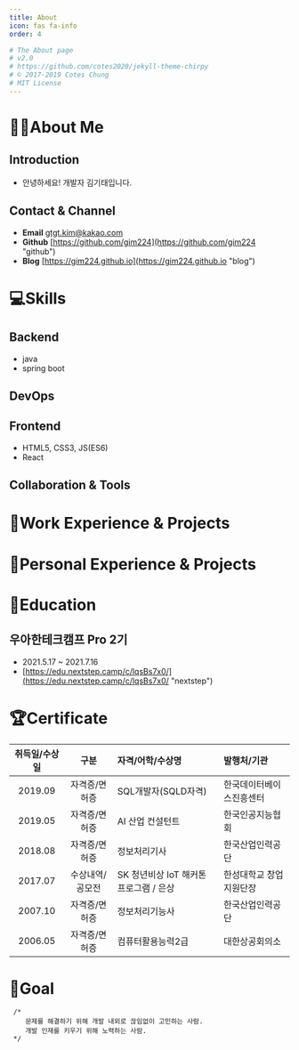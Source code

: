 ```yaml
---
title: About
icon: fas fa-info
order: 4

# The About page
# v2.0
# https://github.com/cotes2020/jekyll-theme-chirpy
# © 2017-2019 Cotes Chung
# MIT License
---
```


# 🙋‍♂️About Me

## Introduction
* 안녕하세요! 개발자 김기태입니다.

## Contact & Channel
* **Email** gtgt.kim@kakao.com
* **Github** [https://github.com/gim224](https://github.com/gim224 "github")
* **Blog** [https://gim224.github.io](https://gim224.github.io "blog")

# 💻Skills
## Backend
* java
* spring boot
    
## DevOps

## Frontend
* HTML5, CSS3, JS(ES6)
* React

## Collaboration & Tools
        
# 💬Work Experience & Projects

# 💭Personal Experience & Projects

<!--
 # 🗣️Presentaion & Article 
 -->
    

# 🏫Education
## 우아한테크캠프 Pro 2기
* 2021.5.17 ~ 2021.7.16
* [https://edu.nextstep.camp/c/lqsBs7x0/](https://edu.nextstep.camp/c/lqsBs7x0/ "nextstep")

# 🏆Certificate
|취득일/수상일|구분|자격/어학/수상명|발행처/기관|
|:-------:|:--------------:|:-----------------------------------------|:-----------------------|
| 2019.09 | 자격증/면허증   | SQL개발자(SQLD자격)                       | 한국데이터베이스진흥센터 |
| 2019.05 | 자격증/면허증   | AI 산업 컨설턴트                          | 한국인공지능협회        |
| 2018.08 | 자격증/면허증   | 정보처리기사                              | 한국산업인력공단        |
| 2017.07 | 수상내역/공모전 | SK 청년비상 IoT 해커톤 프로그램 / 은상     | 한성대학교 창업지원단장  |
| 2007.10 | 자격증/면허증   | 정보처리기능사                            | 한국산업인력공단        |
| 2006.05 | 자격증/면허증   | 컴퓨터활용능력2급                         |	대한상공회의소        |

<!--|2012.02|	자격증/면허증|	1종보통운전면허|	경찰청(운전면허시험관리단)|-->

# 🎯Goal
```
 /*
    문제를 해결하기 위해 개발 내외로 끊임없이 고민하는 사람.
    개발 인재를 키우기 위해 노력하는 사람.
 */
 ```

